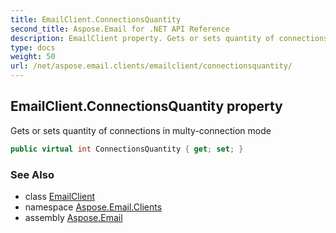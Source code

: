 ```yaml
---
title: EmailClient.ConnectionsQuantity
second_title: Aspose.Email for .NET API Reference
description: EmailClient property. Gets or sets quantity of connections in multyconnection mode
type: docs
weight: 50
url: /net/aspose.email.clients/emailclient/connectionsquantity/
---
```

## EmailClient.ConnectionsQuantity property

Gets or sets quantity of connections in multy-connection mode

```csharp
public virtual int ConnectionsQuantity { get; set; }
```

### See Also

* class [EmailClient](../)
* namespace [Aspose.Email.Clients](../../emailclient/)
* assembly [Aspose.Email](../../../)


